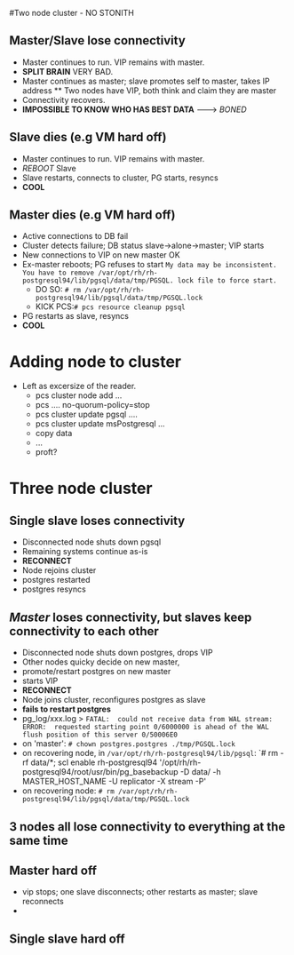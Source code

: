 #Two node cluster - NO STONITH

## Master/Slave lose connectivity

* Master continues to run. VIP remains with master.
* **SPLIT BRAIN** VERY BAD.
* Master continues as master; slave promotes self to master, takes IP address
** Two nodes have VIP, both think and claim they are master
* Connectivity recovers.
* **IMPOSSIBLE TO KNOW WHO HAS BEST DATA** ---> *BONED*

## Slave dies (e.g VM hard off)

* Master continues to run. VIP remains with master.
* *REBOOT* Slave
* Slave restarts, connects to cluster, PG starts, resyncs
* **COOL**

## Master dies (e.g VM hard off)

* Active connections to DB fail
* Cluster detects failure; DB status slave->alone->master; VIP starts
* New connections to VIP on new master OK
* Ex-master reboots; PG refuses to start `My data may be inconsistent. You have to remove /var/opt/rh/rh-postgresql94/lib/pgsql/data/tmp/PGSQL.
lock file to force start.`    
  * DO SO: `# rm /var/opt/rh/rh-postgresql94/lib/pgsql/data/tmp/PGSQL.lock`    
  * KICK PCS:`# pcs resource cleanup pgsql`
* PG restarts as slave, resyncs
* **COOL**

# Adding node to cluster
* Left as excersize of the reader.
  * pcs cluster node add ...
  * pcs .... no-quorum-policy=stop
  * pcs cluster update pgsql ....
  * pcs cluster update msPostgresql ...
  * copy data
  * ...
  * proft?

# Three node cluster

## Single slave loses connectivity
* Disconnected node shuts down pgsql
* Remaining systems continue as-is
* **RECONNECT**
* Node rejoins cluster
* postgres restarted
* postgres resyncs

## *Master* loses connectivity, but slaves keep connectivity to each other
* Disconnected node shuts down postgres, drops VIP 
* Other nodes quicky decide on new master, 
* promote/restart postgres on new master
* starts VIP
* **RECONNECT**
*  Node joins cluster, reconfigures postgres as slave
  * **fails to restart postgres**
  * pg_log/xxx.log > `FATAL:  could not receive data from WAL stream: ERROR:  requested starting point 0/6000000 is ahead of the WAL flush position of this server 0/50006E0`
  * on 'master': `# chown postgres.postgres ./tmp/PGSQL.lock`
  * on recovering node, in `/var/opt/rh/rh-postgresql94/lib/pgsql`:  `# rm -rf data/*; scl enable rh-postgresql94 '/opt/rh/rh-postgresql94/root/usr/bin/pg_basebackup -D data/ -h MASTER_HOST_NAME -U replicator -X stream -P'
  * on recovering node: `# rm /var/opt/rh/rh-postgresql94/lib/pgsql/data/tmp/PGSQL.lock`

## 3 nodes all lose connectivity to everything at the same time

## Master hard off
* vip stops; one slave disconnects; other restarts as master; slave reconnects
* 

## Single slave hard off
